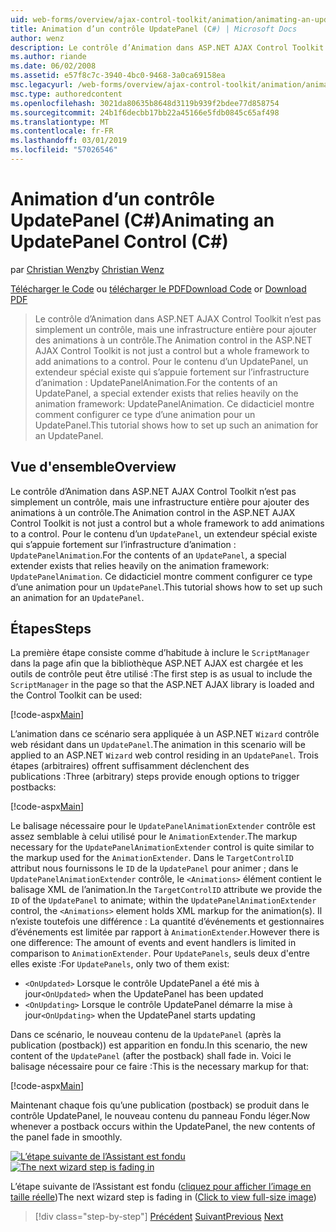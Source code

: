 ```yaml
---
uid: web-forms/overview/ajax-control-toolkit/animation/animating-an-updatepanel-control-cs
title: Animation d’un contrôle UpdatePanel (C#) | Microsoft Docs
author: wenz
description: Le contrôle d’Animation dans ASP.NET AJAX Control Toolkit n’est pas simplement un contrôle, mais une infrastructure entière pour ajouter des animations à un contrôle. Pour le contenu d’un...
ms.author: riande
ms.date: 06/02/2008
ms.assetid: e57f8c7c-3940-4bc0-9468-3a0ca69158ea
msc.legacyurl: /web-forms/overview/ajax-control-toolkit/animation/animating-an-updatepanel-control-cs
msc.type: authoredcontent
ms.openlocfilehash: 3021da80635b8648d3119b939f2bdee77d858754
ms.sourcegitcommit: 24b1f6decbb17bb22a45166e5fdb0845c65af498
ms.translationtype: MT
ms.contentlocale: fr-FR
ms.lasthandoff: 03/01/2019
ms.locfileid: "57026546"
---
```

<a name="animating-an-updatepanel-control-c"></a><span data-ttu-id="c124e-104">Animation d’un contrôle UpdatePanel (C#)</span><span class="sxs-lookup"><span data-stu-id="c124e-104">Animating an UpdatePanel Control (C#)</span></span>
====================
<span data-ttu-id="c124e-105">par [Christian Wenz](https://github.com/wenz)</span><span class="sxs-lookup"><span data-stu-id="c124e-105">by [Christian Wenz](https://github.com/wenz)</span></span>

<span data-ttu-id="c124e-106">[Télécharger le Code](http://download.microsoft.com/download/9/3/f/93f8daea-bebd-4821-833b-95205389c7d0/UpdatePanelAnimation1.cs.zip) ou [télécharger le PDF](http://download.microsoft.com/download/b/6/a/b6ae89ee-df69-4c87-9bfb-ad1eb2b23373/updatepanelanimation1CS.pdf)</span><span class="sxs-lookup"><span data-stu-id="c124e-106">[Download Code](http://download.microsoft.com/download/9/3/f/93f8daea-bebd-4821-833b-95205389c7d0/UpdatePanelAnimation1.cs.zip) or [Download PDF](http://download.microsoft.com/download/b/6/a/b6ae89ee-df69-4c87-9bfb-ad1eb2b23373/updatepanelanimation1CS.pdf)</span></span>

> <span data-ttu-id="c124e-107">Le contrôle d’Animation dans ASP.NET AJAX Control Toolkit n’est pas simplement un contrôle, mais une infrastructure entière pour ajouter des animations à un contrôle.</span><span class="sxs-lookup"><span data-stu-id="c124e-107">The Animation control in the ASP.NET AJAX Control Toolkit is not just a control but a whole framework to add animations to a control.</span></span> <span data-ttu-id="c124e-108">Pour le contenu d’un UpdatePanel, un extendeur spécial existe qui s’appuie fortement sur l’infrastructure d’animation : UpdatePanelAnimation.</span><span class="sxs-lookup"><span data-stu-id="c124e-108">For the contents of an UpdatePanel, a special extender exists that relies heavily on the animation framework: UpdatePanelAnimation.</span></span> <span data-ttu-id="c124e-109">Ce didacticiel montre comment configurer ce type d’une animation pour un UpdatePanel.</span><span class="sxs-lookup"><span data-stu-id="c124e-109">This tutorial shows how to set up such an animation for an UpdatePanel.</span></span>


## <a name="overview"></a><span data-ttu-id="c124e-110">Vue d'ensemble</span><span class="sxs-lookup"><span data-stu-id="c124e-110">Overview</span></span>

<span data-ttu-id="c124e-111">Le contrôle d’Animation dans ASP.NET AJAX Control Toolkit n’est pas simplement un contrôle, mais une infrastructure entière pour ajouter des animations à un contrôle.</span><span class="sxs-lookup"><span data-stu-id="c124e-111">The Animation control in the ASP.NET AJAX Control Toolkit is not just a control but a whole framework to add animations to a control.</span></span> <span data-ttu-id="c124e-112">Pour le contenu d’un `UpdatePanel`, un extendeur spécial existe qui s’appuie fortement sur l’infrastructure d’animation : `UpdatePanelAnimation`.</span><span class="sxs-lookup"><span data-stu-id="c124e-112">For the contents of an `UpdatePanel`, a special extender exists that relies heavily on the animation framework: `UpdatePanelAnimation`.</span></span> <span data-ttu-id="c124e-113">Ce didacticiel montre comment configurer ce type d’une animation pour un `UpdatePanel`.</span><span class="sxs-lookup"><span data-stu-id="c124e-113">This tutorial shows how to set up such an animation for an `UpdatePanel`.</span></span>

## <a name="steps"></a><span data-ttu-id="c124e-114">Étapes</span><span class="sxs-lookup"><span data-stu-id="c124e-114">Steps</span></span>

<span data-ttu-id="c124e-115">La première étape consiste comme d’habitude à inclure le `ScriptManager` dans la page afin que la bibliothèque ASP.NET AJAX est chargée et les outils de contrôle peut être utilisé :</span><span class="sxs-lookup"><span data-stu-id="c124e-115">The first step is as usual to include the `ScriptManager` in the page so that the ASP.NET AJAX library is loaded and the Control Toolkit can be used:</span></span>

[!code-aspx[Main](animating-an-updatepanel-control-cs/samples/sample1.aspx)]

<span data-ttu-id="c124e-116">L’animation dans ce scénario sera appliquée à un ASP.NET `Wizard` contrôle web résidant dans un `UpdatePanel`.</span><span class="sxs-lookup"><span data-stu-id="c124e-116">The animation in this scenario will be applied to an ASP.NET `Wizard` web control residing in an `UpdatePanel`.</span></span> <span data-ttu-id="c124e-117">Trois étapes (arbitraires) offrent suffisamment déclenchent des publications :</span><span class="sxs-lookup"><span data-stu-id="c124e-117">Three (arbitrary) steps provide enough options to trigger postbacks:</span></span>

[!code-aspx[Main](animating-an-updatepanel-control-cs/samples/sample2.aspx)]

<span data-ttu-id="c124e-118">Le balisage nécessaire pour le `UpdatePanelAnimationExtender` contrôle est assez semblable à celui utilisé pour le `AnimationExtender`.</span><span class="sxs-lookup"><span data-stu-id="c124e-118">The markup necessary for the `UpdatePanelAnimationExtender` control is quite similar to the markup used for the `AnimationExtender`.</span></span> <span data-ttu-id="c124e-119">Dans le `TargetControlID` attribut nous fournissons le `ID` de la `UpdatePanel` pour animer ; dans le `UpdatePanelAnimationExtender` contrôle, le `<Animations>` élément contient le balisage XML de l’animation.</span><span class="sxs-lookup"><span data-stu-id="c124e-119">In the `TargetControlID` attribute we provide the `ID` of the `UpdatePanel` to animate; within the `UpdatePanelAnimationExtender` control, the `<Animations>` element holds XML markup for the animation(s).</span></span> <span data-ttu-id="c124e-120">Il n’existe toutefois une différence : La quantité d’événements et gestionnaires d’événements est limitée par rapport à `AnimationExtender`.</span><span class="sxs-lookup"><span data-stu-id="c124e-120">However there is one difference: The amount of events and event handlers is limited in comparison to `AnimationExtender`.</span></span> <span data-ttu-id="c124e-121">Pour `UpdatePanels`, seuls deux d'entre elles existe :</span><span class="sxs-lookup"><span data-stu-id="c124e-121">For `UpdatePanels`, only two of them exist:</span></span>

- <span data-ttu-id="c124e-122">`<OnUpdated>` Lorsque le contrôle UpdatePanel a été mis à jour</span><span class="sxs-lookup"><span data-stu-id="c124e-122">`<OnUpdated>` when the UpdatePanel has been updated</span></span>
- <span data-ttu-id="c124e-123">`<OnUpdating>` Lorsque le contrôle UpdatePanel démarre la mise à jour</span><span class="sxs-lookup"><span data-stu-id="c124e-123">`<OnUpdating>` when the UpdatePanel starts updating</span></span>

<span data-ttu-id="c124e-124">Dans ce scénario, le nouveau contenu de la `UpdatePanel` (après la publication (postback)) est apparition en fondu.</span><span class="sxs-lookup"><span data-stu-id="c124e-124">In this scenario, the new content of the `UpdatePanel` (after the postback) shall fade in.</span></span> <span data-ttu-id="c124e-125">Voici le balisage nécessaire pour ce faire :</span><span class="sxs-lookup"><span data-stu-id="c124e-125">This is the necessary markup for that:</span></span>

[!code-aspx[Main](animating-an-updatepanel-control-cs/samples/sample3.aspx)]

<span data-ttu-id="c124e-126">Maintenant chaque fois qu’une publication (postback) se produit dans le contrôle UpdatePanel, le nouveau contenu du panneau Fondu léger.</span><span class="sxs-lookup"><span data-stu-id="c124e-126">Now whenever a postback occurs within the UpdatePanel, the new contents of the panel fade in smoothly.</span></span>


<span data-ttu-id="c124e-127">[![L’étape suivante de l’Assistant est fondu](animating-an-updatepanel-control-cs/_static/image2.png)](animating-an-updatepanel-control-cs/_static/image1.png)</span><span class="sxs-lookup"><span data-stu-id="c124e-127">[![The next wizard step is fading in](animating-an-updatepanel-control-cs/_static/image2.png)](animating-an-updatepanel-control-cs/_static/image1.png)</span></span>

<span data-ttu-id="c124e-128">L’étape suivante de l’Assistant est fondu ([cliquez pour afficher l’image en taille réelle](animating-an-updatepanel-control-cs/_static/image3.png))</span><span class="sxs-lookup"><span data-stu-id="c124e-128">The next wizard step is fading in ([Click to view full-size image](animating-an-updatepanel-control-cs/_static/image3.png))</span></span>

> [!div class="step-by-step"]
> <span data-ttu-id="c124e-129">[Précédent](changing-an-animation-using-client-side-code-cs.md)
> [Suivant](dynamically-controlling-updatepanel-animations-cs.md)</span><span class="sxs-lookup"><span data-stu-id="c124e-129">[Previous](changing-an-animation-using-client-side-code-cs.md)
[Next](dynamically-controlling-updatepanel-animations-cs.md)</span></span>
